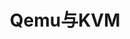 ---
title: "Qemu与KVM"
menu:
  main:
    identifier: "kvm"
    parent: "virtualization"
    name: "kvm"
    weight: 1
---